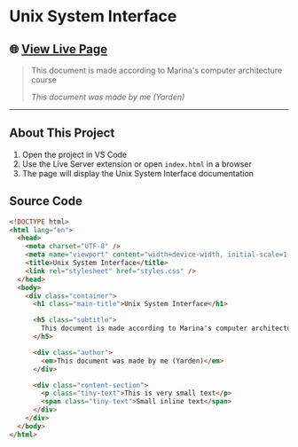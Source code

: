 # Unix System Interface

## 🌐 [View Live Page](https://yardenkh.github.io/unix-system-interface/)

> This document is made according to Marina's computer architecture course
>
> _This document was made by me (Yarden)_

---

## About This Project

1. Open the project in VS Code
2. Use the Live Server extension or open `index.html` in a browser
3. The page will display the Unix System Interface documentation

## Source Code

```html
<!DOCTYPE html>
<html lang="en">
  <head>
    <meta charset="UTF-8" />
    <meta name="viewport" content="width=device-width, initial-scale=1.0" />
    <title>Unix System Interface</title>
    <link rel="stylesheet" href="styles.css" />
  </head>
  <body>
    <div class="container">
      <h1 class="main-title">Unix System Interface</h1>

      <h5 class="subtitle">
        This document is made according to Marina's computer architecture course
      </h5>

      <div class="author">
        <em>This document was made by me (Yarden)</em>
      </div>

      <div class="content-section">
        <p class="tiny-text">This is very small text</p>
        <span class="tiny-text">Small inline text</span>
      </div>
    </div>
  </body>
</html>
```
